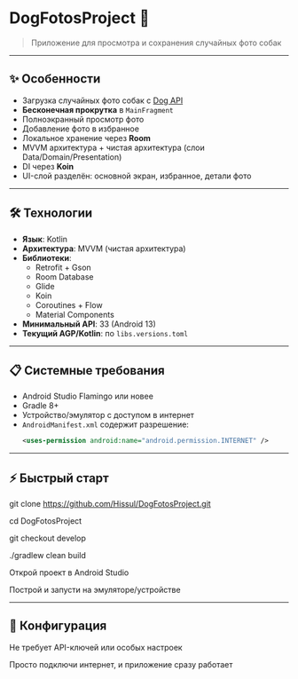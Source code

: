 # DogFotosProject 🐶
> Приложение для просмотра и сохранения случайных фото собак

---

## ✨ Особенности
- Загрузка случайных фото собак с [Dog API](https://dog.ceo/dog-api/)
- **Бесконечная прокрутка** в `MainFragment`
- Полноэкранный просмотр фото
- Добавление фото в избранное
- Локальное хранение через **Room**
- MVVM архитектура + чистая архитектура (слои Data/Domain/Presentation)
- DI через **Koin**
- UI-слой разделён: основной экран, избранное, детали фото

---

## 🛠 Технологии
- **Язык**: Kotlin
- **Архитектура**: MVVM (чистая архитектура)
- **Библиотеки**:
  - Retrofit + Gson
  - Room Database
  - Glide
  - Koin
  - Coroutines + Flow
  - Material Components  
- **Минимальный API**: 33 (Android 13)  
- **Текущий AGP/Kotlin**: по `libs.versions.toml`

---

## 📋 Системные требования
- Android Studio Flamingo или новее
- Gradle 8+
- Устройство/эмулятор с доступом в интернет
- `AndroidManifest.xml` содержит разрешение:
  ```xml
  <uses-permission android:name="android.permission.INTERNET" />

---

## ⚡️ Быстрый старт
git clone https://github.com/Hissul/DogFotosProject.git

cd DogFotosProject

git checkout develop

./gradlew clean build


Открой проект в Android Studio

Построй и запусти на эмуляторе/устройстве

---

## 🔧 Конфигурация
Не требует API-ключей или особых настроек

Просто подключи интернет, и приложение сразу работает
